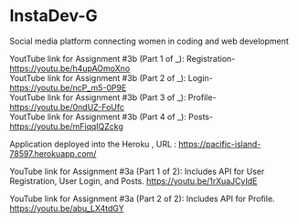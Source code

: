 # InstaDev-G
 Social media platform connecting women in coding and web development
 
YoutTube link for Assignment #3b (Part 1 of _): Registration- https://youtu.be/h4upAOmoXno <br />
YoutTube link for Assignment #3b (Part 2 of _): Login- https://youtu.be/ncP_m5-0P9E <br />
YoutTube link for Assignment #3b (Part 3 of _): Profile- https://youtu.be/0ndUZ-FoUfc <br />
YoutTube link for Assignment #3b (Part 4 of _): Posts- https://youtu.be/mFiqqIQZckg

Application deployed into the Heroku , URL : https://pacific-island-78597.herokuapp.com/


YouTube link for Assignment #3a (Part 1 of 2): Includes API for User Registration, User Login, and Posts.
https://youtu.be/1rXuaJCyIdE

YouTube link for Assignment #3a (Part 2 of 2): Includes API for Profile. https://youtu.be/abu_LX4tdGY

